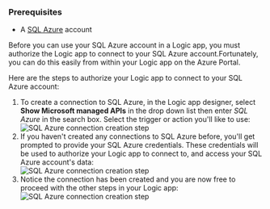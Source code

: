 ### Prerequisites

- A [SQL Azure](https://www.microsoft.com/sql) account  


Before you can use your SQL Azure account in a Logic app, you must authorize the Logic app to connect to your SQL Azure account.Fortunately, you can do this easily from within your Logic app on the Azure Portal.  

Here are the steps to authorize your Logic app to connect to your SQL Azure account:  
1. To create a connection to SQL Azure, in the Logic app designer, select **Show Microsoft managed APIs** in the drop down list then enter *SQL Azure* in the search box. Select the trigger or action you'll like to use:  
![SQL Azure connection creation step](./media/connectors-create-api-sql/sql-1.png)  
2. If you haven't created any connections to SQL Azure before, you'll get prompted to provide your SQL Azure credentials. These credentials will be used to authorize your Logic app to connect to, and access your SQL Azure account's data:  
![SQL Azure connection creation step](./media/connectors-create-api-sql/sql-2.png)  
3. Notice the connection has been created and you are now free to proceed with the other steps in your Logic app:  
![SQL Azure connection creation step](./media/connectors-create-api-sql/sql-3.png)  
